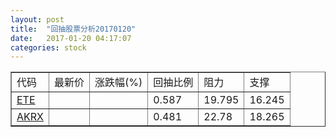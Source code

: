 ```yaml
---
layout: post
title:  "回抽股票分析20170120"
date:   2017-01-20 04:17:07
categories: stock
---
```

<script type="text/javascript">
var stockList = []
stockList.push('gb_ete');
stockList.push('gb_akrx');
</script>
<table border="1">
 <tr>
 <td>代码</td>
 <td>最新价</td>
 <td>涨跌幅(%)</td>
 <td>回抽比例</td>
 <td>阻力</td>
 <td>支撑</td>
</tr>
  <tr id="ete">
  <td><a href="http://stock.finance.sina.com.cn/usstock/quotes/ETE.html" target="_blank">ETE</a></td><td></td><td></td><td>0.587</td><td>19.795</td><td>16.245</td></tr>
  <tr id="akrx">
  <td><a href="http://stock.finance.sina.com.cn/usstock/quotes/AKRX.html" target="_blank">AKRX</a></td><td></td><td></td><td>0.481</td><td>22.78</td><td>18.265</td></tr>
</table>

